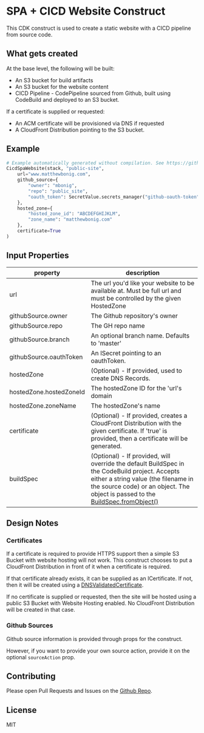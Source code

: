 # SPA + CICD Website Construct

This CDK construct is used to create a static website with a CICD pipeline from source code.

## What gets created

At the base level, the following will be built:

* An S3 bucket for build artifacts
* An S3 bucket for the website content
* CICD Pipeline - CodePipeline sourced from Github, built using CodeBuild and deployed to an S3 bucket.

If a certificate is supplied or requested:

* An ACM certificate will be provisioned via DNS if requested
* A CloudFront Distribution pointing to the S3 bucket.

## Example

```python
# Example automatically generated without compilation. See https://github.com/aws/jsii/issues/826
CicdSpaWebsite(stack, "public-site",
    url="www.matthewbonig.com",
    github_source={
        "owner": "mbonig",
        "repo": "public_site",
        "oauth_token": SecretValue.secrets_manager("github-oauth-token")
    },
    hosted_zone={
        "hosted_zone_id": "ABCDEFGHIJKLM",
        "zone_name": "matthewbonig.com"
    },
    certificate=True
)
```

## Input Properties

|property|description|
|---|---|
|url|The url you'd like your website to be available at. Must be full url and must be controlled by the given HostedZone
|githubSource.owner|The Github repository's owner
|githubSource.repo|The GH repo name
|githubSource.branch|An optional branch name. Defaults to 'master'
|githubSource.oauthToken|An ISecret pointing to an oauthToken.
|hostedZone|(Optional) - If provided, used to create DNS Records.
|hostedZone.hostedZoneId|The hostedZone ID for the 'url's domain
|hostedZone.zoneName|The hostedZone's name
|certificate|(Optional) - If provided, creates a CloudFront Distribution with the given certificate. If 'true' is provided, then a certificate will be generated.
|buildSpec|(Optional) - If provided, will override the default BuildSpec in the CodeBuild project. Accepts either a string value (the filename in the source code) or an object. The object is passed to the [BuildSpec.fromObject()](https://docs.aws.amazon.com/cdk/api/latest/docs/@aws-cdk_aws-codebuild.BuildSpec.html#static-from-wbr-objectvalue)

## Design Notes

### Certificates

If a certificate is required to provide HTTPS support then a simple S3 Bucket with website hosting will not work. This construct chooses to put a CloudFront Distribution in front of it when a certificate is required.

If that certificate already exists, it can be supplied as an ICertificate. If not, then it will be created using a [DNSValidatedCertificate](https://docs.aws.amazon.com/cdk/api/latest/docs/@aws-cdk_aws-certificatemanager.DnsValidatedCertificate.html).

If no certificate is supplied or requested, then the site will be hosted using a public S3 Bucket with Website Hosting enabled. No CloudFront Distribution will be created in that case.

### Github Sources

Github source information is provided through props for the construct.

However, if you want to provide your own source action, provide it on the optional `sourceAction` prop.

## Contributing

Please open Pull Requests and Issues on the [Github Repo](https://github.com/mbonig/cicd-spa-website).

## License

MIT
